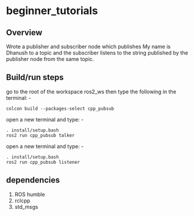 # beginner_tutorials

## Overview

Wrote a publisher and subscriber node which publishes My name is Dhanush to a topic and the subscriber listens to the string published by the publisher node from the same topic.

## Build/run steps

go to the root of the workspace ros2_ws then type the following in the terminal: -

```
colcon build --packages-select cpp_pubsub
```
open a new terminal and type: -

```
. install/setup.bash
ros2 run cpp_pubsub talker
```

open a new terminal and type: -

```
. install/setup.bash
ros2 run cpp_pubsub listener
```


## dependencies

1. ROS humble
2. rclcpp
3. std_msgs